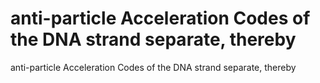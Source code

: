 # anti-particle Acceleration Codes of the DNA strand separate, thereby

anti-particle Acceleration Codes of the DNA strand separate, thereby